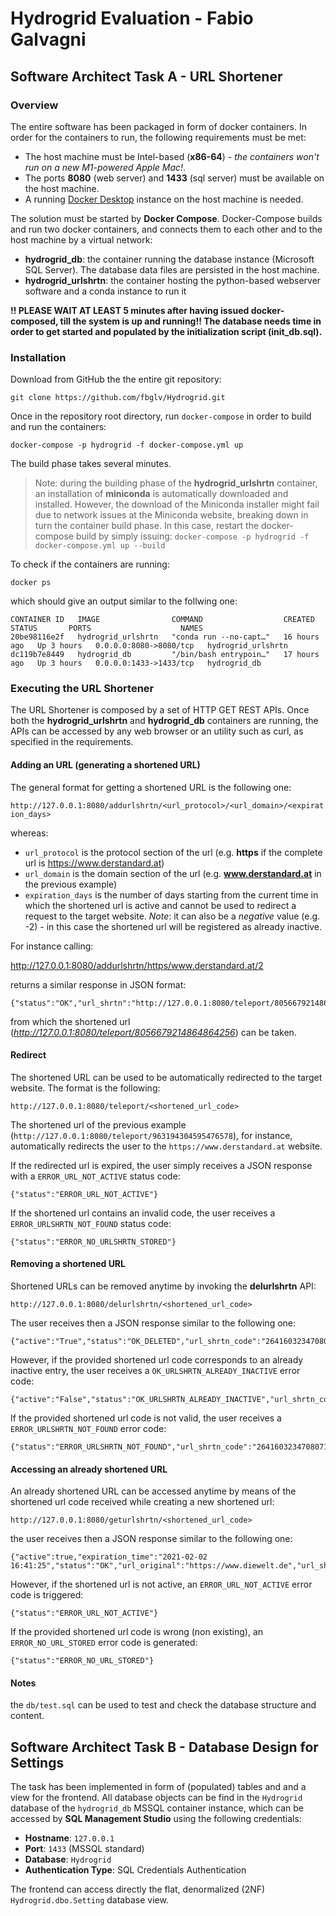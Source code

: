 
# Hydrogrid Evaluation - Fabio Galvagni




## Software Architect Task A - URL Shortener

### Overview

The entire software has been packaged in form of docker containers. In order for the containers to run, the following requirements must be met:
* The host machine must be Intel-based (**x86-64**) - _the containers won't run on a new M1-powered Apple Mac!_.
* The ports **8080** (web server) and **1433** (sql server) must be available on the host machine.
* A running [Docker Desktop](https://www.docker.com/products/docker-desktop) instance on the host machine is needed.

The solution must be started by **Docker Compose**. Docker-Compose builds and run two docker containers, and connects them to each other and to the host machine by a virtual network:
* **hydrogrid_db**: the container running the database instance (Microsoft SQL Server). The database data files are persisted in the host machine.
* **hydrogrid_urlshrtn**: the container hosting the python-based webserver software and a conda instance to run it

**!! PLEASE WAIT AT LEAST 5 minutes after having issued docker-composed, till the system is up and running!! The database needs time in order to get started and populated by the initialization script (init_db.sql).**


### Installation

Download from GitHub the the entire git repository:

`git clone https://github.com/fbglv/Hydrogrid.git`

Once in the repository root directory, run `docker-compose` in order to build and run the containers:

`docker-compose -p hydrogrid -f docker-compose.yml up`

The build phase takes several minutes.

> Note: during the building phase of the **hydrogrid_urlshrtn** container, an installation of **miniconda** is automatically downloaded and installed. However, the download of the Miniconda installer might fail due to network issues at the Miniconda website, breaking down in turn the container build phase. In this case, restart the docker-compose build by simply issuing: `docker-compose -p hydrogrid -f docker-compose.yml up --build`

To check if the containers are running:

`docker ps`

which should give an output similar to the follwing one:

```
CONTAINER ID   IMAGE                COMMAND                  CREATED        STATUS       PORTS                    NAMES
20be98116e2f   hydrogrid_urlshrtn   "conda run --no-capt…"   16 hours ago   Up 3 hours   0.0.0.0:8080->8080/tcp   hydrogrid_urlshrtn
dc119b7e8449   hydrogrid_db         "/bin/bash entrypoin…"   17 hours ago   Up 3 hours   0.0.0.0:1433->1433/tcp   hydrogrid_db
```

### Executing the URL Shortener

The URL Shortener is composed by a set of HTTP GET REST APIs. Once both the **hydrogrid_urlshrtn** and **hydrogrid_db** containers are running, the APIs can be accessed by any web browser or an utility such as curl, as specified in the requirements.

#### Adding an URL (generating a shortened URL)

The general format for getting a shortened URL is the following one:

`http://127.0.0.1:8080/addurlshrtn/<url_protocol>/<url_domain>/<expiration_days>`

whereas:
* `url_protocol` is the protocol section of the url (e.g. **https** if the complete url is https://www.derstandard.at)
* `url_domain` is the domain section of the url (e.g. **www.derstandard.at** in the previous example)
* `expiration_days` is the number of days starting from the current time in which the shortened url is active and cannot be used to redirect a request to the target website. _Note_: it can also be a _negative_ value (e.g. -2) - in this case the shortened url will be registered as already inactive.

For instance calling:

http://127.0.0.1:8080/addurlshrtn/https/www.derstandard.at/2

returns a similar response in JSON format:

```
{"status":"OK","url_shrtn":"http://127.0.0.1:8080/teleport/8056679214864864256","url_shrtn_code":"8056679214864864256"}
```

from which the shortened url (_http://127.0.0.1:8080/teleport/8056679214864864256_) can be taken.

#### Redirect

The shortened URL can be used to be automatically redirected to the target website. The format is the following:

`http://127.0.0.1:8080/teleport/<shortened_url_code>`

The shortened url of the previous example (`http://127.0.0.1:8080/teleport/963194304595476578`), for instance, automatically redirects the user to the `https://www.derstandard.at` website.

If the redirected url is expired, the user simply receives a JSON response with a `ERROR_URL_NOT_ACTIVE` status code:

```
{"status":"ERROR_URL_NOT_ACTIVE"}
```

If the shortened url contains an invalid code, the user receives a `ERROR_URLSHRTN_NOT_FOUND` status code:

```
{"status":"ERROR_NO_URLSHRTN_STORED"}
```

#### Removing a shortened URL

Shortened URLs can be removed anytime by invoking the **delurlshrtn** API:

`http://127.0.0.1:8080/delurlshrtn/<shortened_url_code>`

The user receives then a JSON response similar to the following one:

```
{"active":"True","status":"OK_DELETED","url_shrtn_code":"2641603234708071700"}
```

However, if the provided shortened url code corresponds to an already inactive entry, the user receives a `OK_URLSHRTN_ALREADY_INACTIVE` error code:

```
{"active":"False","status":"OK_URLSHRTN_ALREADY_INACTIVE","url_shrtn_code":"2675854229534319119"}
```

If the provided shortened url code is not valid, the user receives a `ERROR_URLSHRTN_NOT_FOUND` error code:

```
{"status":"ERROR_URLSHRTN_NOT_FOUND","url_shrtn_code":"2641603234708071700"}
```


#### Accessing an already shortened URL

An already shortened URL can be accessed anytime by means of the shortened url code received while creating a new shortened url:

`http://127.0.0.1:8080/geturlshrtn/<shortened_url_code>`

the user receives then a JSON response similar to the following one:

```
{"active":true,"expiration_time":"2021-02-02 16:41:25","status":"OK","url_original":"https://www.diewelt.de","url_shortened":"http://127.0.0.1:8080/teleport/513961572761687307","url_shortened_code":"513961572761687307"}
```

However, if the shortened url is not active, an `ERROR_URL_NOT_ACTIVE` error code is triggered:

```
{"status":"ERROR_URL_NOT_ACTIVE"}
```

If the provided shortened url code is wrong (non existing), an `ERROR_NO_URL_STORED` error code is generated:

```
{"status":"ERROR_NO_URL_STORED"}
```


#### Notes

the `db/test.sql` can be used to test and check the database structure and content.


## Software Architect Task B - Database Design for Settings

The task has been implemented in form of (populated) tables and and a view for the frontend. All database objects can be find in the `Hydrogrid` database of the `hydrogrid_db` MSSQL container instance, which can be accessed by **SQL Management Studio** using the following credentials:
* **Hostname**: `127.0.0.1`
* **Port**: `1433` (MSSQL standard)
* **Database**: `Hydrogrid`
* **Authentication Type**: SQL Credentials Authentication

The frontend can access directly the flat, denormalized (2NF) `Hydrogrid.dbo.Setting` database view.


